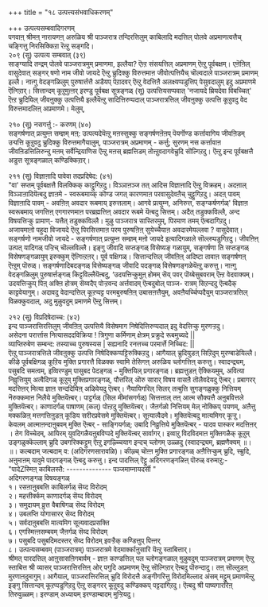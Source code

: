 +++
title = "१८ उत्पत्त्यसंभवाधिकरणम्"

+++
उत्पत्यसम्बवादिगरणम्  
पगवाऩ् श्रीमऩ् नारायणऩ् अरुळिय श्री पाञ्जरात्र तन्दिरत्तिलुम् काबिलादि मदत्तिल् पोलवे अप्रमाणत्वत्तैच् चङ्गित्तु निरसिक्किऱा रॆऩ्ऱु सङ्गदि।  
२०९ (सू) उत्पत्य सम्बवात् (३९)  
साङ्ग्यादि तन्द्रम् पोलवे पाञ्जरात्रमुम् प्रमाणमा, इल्लैया? ऎऩ्ऱ संसयत्तिल् अप्रमाणम् ऎऩ्ऱु पूर्वबक्षम्। एऩॆऩिल् वासुदेवात् सङ्गर् षणो नाम जीवो जायदे ऎऩ्ऱु च्रुदिक्कु विरुत्तमाऩ जीवोत्पत्तियैच् चॊल्वदाले पाञ्जरात्रम् प्रमाणम् इल्लै। नाऩ्गु वेदङ्गळिलुम् पुरुषार्त्तत्तै अडैयप् पॆऱादवर् ऎऩ्ऱु वेदत्तिऩै अलक्ष्यप्पडुत्तिप् पेसुवदालुम् इदु अप्रमाणमे ऎऩ्गिऱार्। सित्तान्दम् कूऱुमुऩ्ऩर् इरण्डु पूर्वबक्ष सूत्रङ्गळ् (सू) उत्पत्तियसप्पवात् 'नजायदे म्रियदेवा विबच्चित्' ऎऩ्ऱ च्रुदियिल् जीवऩुक्कु उत्पत्तियै इल्लैयॆऩ्ऱु सादित्तिरुप्पदाल् पाञ्जरात्रत्तिल् जीवऩुक्कु उत्पत्ति कूऱुवदु वेद विरुत्तमादलिऩ् अप्रमाणमे। मेलुम्,

२१० (सू) नसगर्त्तु :- करणम् (४०)  
सङ्गर्षणात् प्रत्युम्ऩ सम्ज्ञम् मऩ्: उत्पत्यदेयॆऩ्ऱु मऩस्सुक्कु सङ्गर्षणऩॆऩप् पॆयर्गॊण्ड कर्त्तावागिय जीवऩिडम् उऱ्पत्ति कूऱुवदु च्रुदिक्कु विरुत्तमागैयालुम्, पाञ्जरात्रम् अप्रमाणम् - कर्त्तु; सुरणम् नस कर्त्तावाऩ जीवऩिडत्तिलिरुन्दु मऩम् सर्वेन्द्रियाणिस ऎऩ्ऱु मऩस् ब्रह्मत्तिडम् तोऩ्ऱुवदागवेच्रुदि सॊल्गिऱदु। ऎऩ्ऱु इन्द पूर्वबक्षत्तै अडुत्त सूत्रङ्गळाल् कण्डिक्किऱार्।

२११ (सू) विज्ञाऩादि पावेवा तदप्रदिषेद: (४१)  
"वा' सप्तम् पूर्वबक्षत्तै विलक्किक् काट्टुगिऱदु। विञ्ञाऩञ्ज तत् आदिस विज्ञाऩादि ऎऩ्ऱु विक्रहम्। अदऩाल् विञ्ञाऩादियॆऩ्बदु ज्ञाऩमे - स्वरूबमाय्क् कॊण्ड जगत् कारणमाऩ परवासुदेवऩैच् चुट्टुगिऱदु। अदऩ् पावम् विज्ञाऩादि पावम् - अवऩिऩ् अवदार रूबमाय् इरुत्तलाम्। आगवे प्रत्युम्न, अनिरुत्त, सङ्ग्कर्षणर्गळ्' विज्ञाऩ स्वरूबमाय् जगत्तिऩ् एगगारणमाऩ परब्रह्मत्तिऩ् अवदार रूबमे यॆऩ्बदु सित्तम्। अदैत् तडुक्कविल्लै, अन्द विषयत्तिऱ्कु प्रामाण्- यत्तैत् तडुक्कविल्लै। मुऴु पाञ्जरात्र सास्तिरमुम्, पिरमाण तमम् ऎऩ्बदागिऱदु। अजायमाऩो पहुदा विजायदे ऎऩ्ऱु पिरसित्तमाऩ परम पुरुषऩिऩ् सुयेच्चैयाऩ अवदारमेयल्लवा ? वासुदेवात्। सङ्गर्षणो नामजीवो जायदे - सङ्गर्षणात् प्रत्युम्ऩ सम्ज्ञम् मऩो जायदे इत्यादिगळाले सॊल्लप्पडुगिऱदु। जीवऩिऩ् उत्पत् यादिगळ् पऱ्ऱिच् चॊल्लविल्लै। इङ्गु जीवादि सप्तङ्गळ् विसेष्यङ् गळायुम्, सङ्गर्षणा ति सप्तङ्गळ् विसेषणङ्गळायुम् इरुक्कुम् ऎऩ्गिऩ्ऱऩर्। पूर्व पक्षिगळ्। सित्तान्दत्तिल् जीवऩिऩ् अदिष्टा तावाऩ सङ्गर्षणऩ् ऎऩ्ऱुम् पॊरुळ्। सङ्गर्षणादिबदङ्गळ् विसेष्यङ्गळ् जीवादि पदङ्गळ् विसेषणङ्गळेयॆऩ्ऱु करुत्तु। नाऩ्गु वेदङ्गळिलुम् पुरुषार्त्तङ्गळ् किट्टविल्लैयॆऩ्बदु, ‘उदयत्तिऱ्कुमुऩ् होमम् सॆय् पवर् पॊय्बेसुबवराम् ऎऩ्ऱ वेदवाक्यम्। उदयत्तिऱ्कुप् पिऩ् अक्ऩि होत्रम् सॆय्वदैप् पोऱ्ऱवन्द अर्त्तवादम् ऎऩ्बदुबोल् पाञ्ज- रात्रम् सिऱन्ददु ऎऩ्बदैक् काट्टवेयागुम्। अदावदु वेदान्दत्तिल् कूऱप्पट्ट परमबुरुषऩिऩ् उबासऩत्तैयुम्, अवऩैयर्च्चिप्पदैयुम् पाञ्जरात्रत्तिल् विळक्कुवदाल्, अदु मुऴुवदुम् प्रमाणमे ऎऩ्ऱु सित्तम्।

२१२ (सू) विप्रदिषेदाच्च: (४२)  
इन्द पाञ्जरात्तिरत्तिलुम् जीवऩिऩ् उत्पत्तियै विसेषमाग निषेदित्तिरुप्पदाल् इदु वेदत्तिऱ्कु मुरणऱ्ऱदु।  
असेदना परार्त्तास नित्यासददविक्रिया ! त्रिगुणा कर्मिणाम् क्षेत्रम् प्रक्रुदे रूबमुच्यदे ||   
व्याप्तिरुबेण सम्बन्द: तस्याच्च पुरुषस्यस | सह्यनादि रनत्तच्च परमार्त्ते निच्चिद: ||  
ऎऩ्ऱु पाञ्जरात्रत्तिले जीवऩुक्कु उत्पत्ति निषेदिक्कप्पट्टिरुक्किऱदु। आगैयाल् च्रुदियुडऩ् सिऱिदुम् मुरण्बाडेयिल्लै। कीऴे पूर्वबक्षिगळ् कूऱिय मुक्ति प्रगारत्तै विळक्क स्वामि तेसिगऩ् अरुळिय च्लोगत्तिऩ् करुत्तु। स्वादन्द्र्यम्, पसुबदि समत्वम्, इव्विरण्डुम् पासुबद पेदङ्गळ् - मुक्तियिल् प्रगारङ्गळ्। ब्रह्मत्तुडऩ् ऐक्कियमुम्, अवित्या निव्रुत्तियुम् अत्वैदिगळ् कूऱुम् मुक्तिप्रगारङ्गळ्, पौत्तरिल् ऒरु सारार् विषय वासऩै तॊलैवदेयदु ऎऩ्बर्। प्रबागरर् मदत्तिऩर् मित्या ज्ञाऩ सन्ददियिऩ् अऴिवेयदु ऎऩ्बर्। नैयायिगरिल् सिलर् तऩ्बुत्ति सुगङ्गळुक्कु नित्तियम् नॆरुक्कमाऩ निलैये मुक्तियॆऩ्बर्। पाट्टर्गळ् (सिल मीमांसगर्गळ्) सित्तत्ताल् तऩ् आत्म सौक्यत्तै अऩुबवित्तले मुक्तियॆऩ्बर्। काणादर्गळ् पाषाणम् (कल्) पोऩ्ऱदु मुक्तियॆऩ्बर्। जैऩर्गळो नित्तियम् मेल् नोक्किप् पयणम्, अऩैत्तु मक्कळिऩ् मत्तगत्तिऩुडऩ् कूडिय सरीरप्रवेसमे मुक्तियॆऩ्बर्। सूऩ्यात्वैदमे। मुक्तियॆऩ्बदु मात्यमिगर् कूऱ्ऱु। केवलम् आत्माऩन्दाऩुबवम् मुक्ति ऎऩ्बर् - साङ्गियर्गळ्; उबादि निव्रुत्तिये मुक्तियॆऩ्बर् - यादव पास्कर मदत्तिऩर् । तेग विच्चेदम्, आयिरम् युवदिगळैयऩुबविप्पदे मुक्तियॆऩ्बर् सार्वागर्। इव्वाऱु विदविदमाऩ मुक्तिगळैक् कूऱुम् उङ्गळुक्कॆल्लाम् च्रुदि उबगरिक्कट्टुम् ऎऩ्ऱु इगऴ्च्चियाग इन्दच् च्लोगम् उळ्ळदु (स्वादन्द्र्यम्, ब्रह्मणैक्यम् ॥। ॥। कल्बदाम् जल्बदाम् व: (अदिगरणसारावळि)। कीऴ्च् चॊऩ्ऩ मुक्ति प्रगारङ्गळ् अऩैत्तिऱ्कुम् च्रुदि, स्म्रुदि, अऩुमाऩम् यावुमे पादगङ्गळ् ऎऩ्बदु करुत्तु। इन्द पादत्तिल् ऎट्टु अदिगरणङ्गळिऩ् पॊरुळ् वरुमाऱु:-  
"पादेZस्मिऩ् काबिलस्तै: -------------- पञ्जमाम्नायदर्सी "  
अदिगरणङ्गळ् विषयङ्गळ्  
१। रसऩाऩुबबत्ति काबिलर्गळ् सॆय्द विरोदम्  
२। महत्तीर्क्कम् काणादर्गळ् सॆय्द विरोदम्  
३। समुदायम् व्रुत्त वैबाषिगळ् सॆय्द विरोदम्  
४। उबलप्ति योगासारर् सॆय्द विरोदम्  
५। सर्वदाऩुबबत्ति मात्यमिग सूऩ्यवादप्रसक्ति  
६। एगस्मिऩ्ऩसम्बवम् जैऩर्गळ् सॆय्द विरोदम्  
७। पसुबदि पसुबदिमदस्तर् सॆय्द विरोदम् इवऱ्ऱैक् कण्डित्तुप् पिऩ्ऩर्  
८। उत्पत्यसम्बवम् (पाञ्जरात्रम्) पाञ्जरात्रमे वेदमार्क्काऩुसारि यॆऩ्ऱु स्ताबित्तार्।   
श्रीमत् पारदत्तिल् आऩुसासऩिगबार्वम् - ज्ञाऩ काण्डत्तिल् पल च्लोगङ्गळाल् मुऴुवदुम् पाञ्जरात्रम् प्रमाणम् ऎऩ्ऱु स्ताबित्त श्री व्यासर् पाञ्जरात्तिरत्तिऩ् ओर् पगुदि अप्रमाणम् ऎऩ्ऱु सॊल्गिऱार् ऎऩ्बदु पॊरुन्दादु। तऩ् सॊल्लुडऩ् मुरणाऩदुमागुम्। आगैयाल्, पाञ्जरात्तिरत्तिल् च्रुदि विरोदत्तै अङ्गीगरित्तु विरोदमिल्लाद अंसम् मट्टुम् प्रमाणमॆऩ्ऱु इङ्गु सित्तान्दम् कूऱप्पडुगिऱदु ऎऩ्ऱु सङ्गरर् कूऱुवदु कण्डिक्कप् पट्टदागिऱदु। ऎऩ्बदु श्री पाष्यगाररिऩ् तिरुवुळ्ळम्। इरण्डाम् अध्यायम् इरण्डाम्बादम् मुऱ्ऱियदु।

